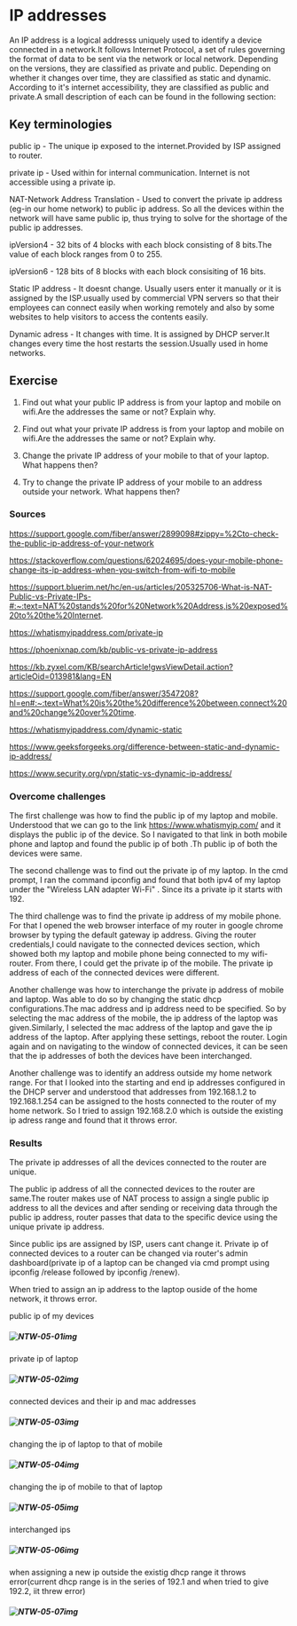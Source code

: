 # IP addresses

An IP address is a logical addresss uniquely used to identify a device connected in a network.It follows Internet Protocol, a set of rules governing the format of data to be sent via the network or local network. Depending on the versions, they are classified as private and public. Depending on whether it changes over time, they are classified as static and dynamic. According to it's internet accessibility, they are classified as public and private.A small description of each can be found in the following section:

## Key terminologies
public ip - The unique ip exposed to the internet.Provided by ISP assigned to router.

private ip - Used within for internal communication. Internet is not accessible using a private ip. 

NAT-Network Address Translation - Used to convert the private ip address (eg-in our home network)  to  public ip address. So all the devices within the network will have same public ip, thus trying to solve for the shortage of the public ip addresses.

ipVersion4 - 32 bits of 4 blocks with each block consisting of 8 bits.The value of each block ranges from 0 to 255.

ipVersion6 - 128 bits of 8 blocks with each block consisiting of 16 bits.

Static IP address - It doesnt change. Usually users enter it manually or it is assigned by the ISP.usually used by commercial VPN servers so that their employees can connect easily when working remotely and also by some websites to help visitors to access the contents easily.

Dynamic adress - It changes with time. It is assigned by DHCP server.It changes every time the host restarts the session.Usually used in home networks.
  
## Exercise
1. Find out what your public IP address is from your laptop and mobile on wifi.Are the addresses the same or not? Explain why.

2. Find out what your private IP address is from your laptop and mobile on wifi.Are the addresses the same or not? Explain why.

3. Change the private IP address of your mobile to that of your laptop. What happens then?

4. Try to change the private IP address of your mobile to an address outside your network. What happens then?

### Sources

https://support.google.com/fiber/answer/2899098#zippy=%2Cto-check-the-public-ip-address-of-your-network

https://stackoverflow.com/questions/62024695/does-your-mobile-phone-change-its-ip-address-when-you-switch-from-wifi-to-mobile

https://support.bluerim.net/hc/en-us/articles/205325706-What-is-NAT-Public-vs-Private-IPs-#:~:text=NAT%20stands%20for%20Network%20Address,is%20exposed%20to%20the%20Internet.

https://whatismyipaddress.com/private-ip

https://phoenixnap.com/kb/public-vs-private-ip-address

https://kb.zyxel.com/KB/searchArticle!gwsViewDetail.action?articleOid=013981&lang=EN

https://support.google.com/fiber/answer/3547208?hl=en#:~:text=What%20is%20the%20difference%20between,connect%20and%20change%20over%20time.

https://whatismyipaddress.com/dynamic-static

https://www.geeksforgeeks.org/difference-between-static-and-dynamic-ip-address/

https://www.security.org/vpn/static-vs-dynamic-ip-address/

### Overcome challenges
The first challenge was how to find the public ip of my laptop and mobile. Understood that we can go to the link 
https://www.whatismyip.com/ and it displays the public ip of the device. So I navigated to that link in both mobile phone and laptop and found the public ip of both .Th public ip of both the devices were same.

The second challenge was to find out the private ip of my laptop. In the cmd prompt, I ran the command ipconfig and found that both ipv4 of my laptop under the "Wireless LAN adapter Wi-Fi" . Since its a private ip it starts with 192.

The third challenge was to find the private ip address of my mobile phone. For that I opened the web browser interface of my router in google chrome browser by typing the default gateway ip address. Giving the router credentials,I could navigate to the connected devices section, which showed both my laptop and mobile phone being connected to my wifi-router. From there, I could get the private ip of the mobile. The private ip address of each of the connected devices were different.

Another challenge was how to interchange the private ip address of mobile and laptop. Was able to do so by changing the static dhcp configurations.The mac address and ip address need to be specified. So by selecting the mac address of the mobile, the ip address of the laptop was given.Similarly, I selected the mac address of the laptop and gave the ip address of the laptop. After applying these settings, reboot the router. Login again and on navigating to the window of connected devices, it can be seen that the ip addresses of both the devices have been interchanged.

Another challenge was to identify an address outside my home network range. For that I looked into the starting and end ip addresses configured in the DHCP server and understood that addresses from 192.168.1.2 to 192.168.1.254 can be assigned to the hosts connected to the router of my home network. So I tried to assign 192.168.2.0 which is outside the existing ip adress range and found that it throws error.

### Results
The private ip addresses of all the devices connected to the router are unique.

The public ip address of all the connected devices to the router are same.The router makes use of NAT process to assign a single public ip address to all the devices and after sending or receiving data through the public ip address, router passes that data to the specific device using the unique private ip address.

Since public ips are assigned by ISP, users cant change it. Private ip of connected devices to a router can be changed  via router's admin dashboard(private ip of a laptop can be changed via cmd prompt using ipconfig /release followed by ipconfig /renew).

When tried to assign an ip address to the laptop ouside of the home network, it throws error.  

public ip of my devices
##### ![NTW-05-01img](https://github.com/Techgrounds-Cloud-9/cloud-9-jsm-1985/blob/main/00_includes/Week-02/NTW/NTW-05-01-publicip.png)

private ip of laptop
##### ![NTW-05-02img](https://github.com/Techgrounds-Cloud-9/cloud-9-jsm-1985/blob/main/00_includes/Week-02/NTW/NTW-05-02-privateip-Laptop.PNG)

connected devices and their ip and mac addresses
##### ![NTW-05-03img](https://github.com/Techgrounds-Cloud-9/cloud-9-jsm-1985/blob/main/00_includes/Week-02/NTW/NTW-05-03-privateips-routerinterface.PNG)

changing the ip of laptop to that of mobile
##### ![NTW-05-04img](https://github.com/Techgrounds-Cloud-9/cloud-9-jsm-1985/blob/main/00_includes/Week-02/NTW/NTW-05-04-ChangedLatop-ip.PNG)

changing the ip of mobile to that of laptop
##### ![NTW-05-05img](https://github.com/Techgrounds-Cloud-9/cloud-9-jsm-1985/blob/main/00_includes/Week-02/NTW/NTW-05-05-ChangedMobile-ip.PNG)

interchanged ips
##### ![NTW-05-06img](https://github.com/Techgrounds-Cloud-9/cloud-9-jsm-1985/blob/main/00_includes/Week-02/NTW/NTW-05-06-InterChangedIPs.PNG)

when assigning a new ip outside the existig dhcp range it throws error(current dhcp range is in the series of 192.1 and when tried to give 192.2, iit threw error)
##### ![NTW-05-07img](https://github.com/Techgrounds-Cloud-9/cloud-9-jsm-1985/blob/main/00_includes/Week-02/NTW/NTW-05-07-InvalidIPAddr.PNG)
